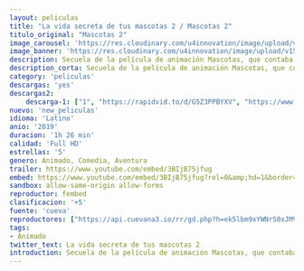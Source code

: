 ```yaml
---
layout: peliculas
title: "La vida secreta de tus mascotas 2 / Mascotas 2"
titulo_original: "Mascotas 2"
image_carousel: 'https://res.cloudinary.com/u4innovation/image/upload/v1564198034/mascotas2-min_tviohx.jpg'
image_banner: 'https://res.cloudinary.com/u4innovation/image/upload/v1564198035/mascotas2-banner-min_h2gdns.jpg'
description: Secuela de la película de animación Mascotas, que contaba la historia de Max, un perro que adora a su dueña Katie y la vida que llevan juntos, pero que tiene que aprender a lidiar con la nueva mascota de la casa, un mestizo torpe y descuidado llamado Duke. Dirigida por Chris Renaud (Gru. Mi villano favorito) y escrita por Brian Lynch (El gato con botas, Los minions) y Ken Daurio (Gru, mi villano favorito, Mascotas), esta cinta de animación narrará de nuevo qué hacen exactamente nuestros animales de compañía cuando salimos por la puerta de casa.
description_corta: Secuela de la película de animación Mascotas, que contaba la historia de Max, un perro que adora a su dueña Katie y la vida que llevan juntos, pero que tiene que aprender a lidiar con la nueva mascota de la casa, un mestizo torpe y descuidado llamado Duke. Dirigida por...
category: 'peliculas'
descargas: 'yes'
descargas2:
    descarga-1: ["1", "https://rapidvid.to/d/G5Z3PPBYXV", "https://www.google.com/s2/favicons?domain=openload.co","OpenLoad","https://res.cloudinary.com/imbriitneysam/image/upload/v1541473684/mexico.png", "Latino", "Full HD"]
nuevo: 'new_peliculas'
idioma: 'Latino'
anio: '2019'
duracion: '1h 26 min'
calidad: 'Full HD'
estrellas: '5'
genero: Animado, Comedia, Aventura
trailer: https://www.youtube.com/embed/3BIjB75jfug
embed: https://www.youtube.com/embed/3BIjB75jfug?rel=0&amp;hd=1&border=0&wmode=opaque&enablejsapi=1&modestbranding=1&controls=1&showinfo=1
sandbox: allow-same-origin allow-forms
reproductor: fembed
clasificacion: '+5'
fuente: 'cueva'
reproductores: ["https://api.cuevana3.io/rr/gd.php?h=ek5lbm9xYWNrS0xJMVp5b21KREk0dFBLbjVkaHhkRGdrOG1jbnBpUnhhS1ZzWFZvbmRHMzNNMmxaWWRweHFpMTNiS3NwNTNCc2RXc3Q1VnpxSlNYMXRDU3FadVkyUT09"]
tags:
- Animado
twitter_text: La vida secreta de tus mascotas 2
introduction: Secuela de la película de animación Mascotas, que contaba la historia de Max, un perro que adora a su dueña Katie y la vida que llevan juntos, pero que tiene que aprender a lidiar con la nueva mascota de la casa, un mestizo torpe y descuidado llamado Duke. Dirigida por
---
```












